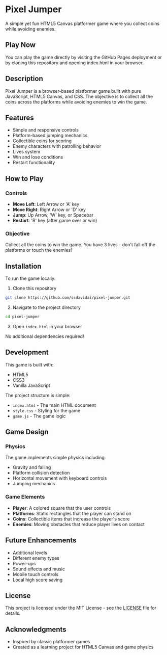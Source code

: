# Pixel Jumper

A simple yet fun HTML5 Canvas platformer game where you collect coins while avoiding enemies.

## Play Now

You can play the game directly by visiting the GitHub Pages deployment or by cloning this repository and opening index.html in your browser.

## Description

Pixel Jumper is a browser-based platformer game built with pure JavaScript, HTML5 Canvas, and CSS. The objective is to collect all the coins across the platforms while avoiding enemies to win the game.

## Features

- Simple and responsive controls
- Platform-based jumping mechanics
- Collectible coins for scoring
- Enemy characters with patrolling behavior
- Lives system
- Win and lose conditions
- Restart functionality

## How to Play

### Controls
- **Move Left**: Left Arrow or 'A' key
- **Move Right**: Right Arrow or 'D' key
- **Jump**: Up Arrow, 'W' key, or Spacebar
- **Restart**: 'R' key (after game over or win)

### Objective
Collect all the coins to win the game. You have 3 lives - don't fall off the platforms or touch the enemies!

## Installation

To run the game locally:

1. Clone this repository
```bash
git clone https://github.com/ssdavidai/pixel-jumper.git
```

2. Navigate to the project directory
```bash
cd pixel-jumper
```

3. Open `index.html` in your browser

No additional dependencies required!

## Development

This game is built with:
- HTML5
- CSS3
- Vanilla JavaScript

The project structure is simple:
- `index.html` - The main HTML document
- `style.css` - Styling for the game
- `game.js` - The game logic

## Game Design

### Physics
The game implements simple physics including:
- Gravity and falling
- Platform collision detection
- Horizontal movement with keyboard controls
- Jumping mechanics

### Game Elements
- **Player**: A colored square that the user controls
- **Platforms**: Static rectangles that the player can stand on
- **Coins**: Collectible items that increase the player's score
- **Enemies**: Moving obstacles that reduce player lives on contact

## Future Enhancements

- Additional levels
- Different enemy types
- Power-ups
- Sound effects and music
- Mobile touch controls
- Local high score saving

## License

This project is licensed under the MIT License - see the [LICENSE](LICENSE) file for details.

## Acknowledgments

- Inspired by classic platformer games
- Created as a learning project for HTML5 Canvas and game physics